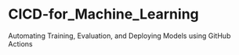 # CICD-for_Machine_Learning
Automating Training, Evaluation, and Deploying Models using GitHub Actions
